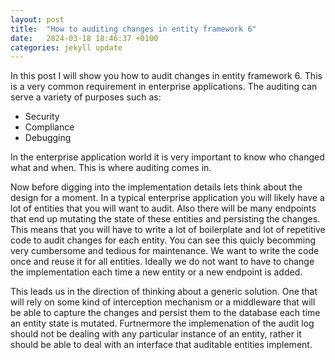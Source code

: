 ```yaml
---
layout: post
title:  "How to auditing changes in entity framework 6"
date:   2024-03-18 18:46:37 +0100
categories: jekyll update
---
```


In this post I will show you how to audit changes in entity framework 6. This is a very common requirement in enterprise applications.
The auditing can serve a variety of purposes such as:
- Security
- Compliance
- Debugging

In the enterprise application world it is very important to know who changed what and when. This is where auditing comes in.

Now before digging into the implementation details lets think about the design for a moment. In a typical enterprise application you will likely have a lot of entities that you will want to audit. Also there will be many endpoints that end up mutating the state of these entities and persisting the changes. This means that you will have to write a lot of boilerplate and lot of repetitive code to audit changes for each entity. You can see this quicly becomming very cumbersome and tedious for maintenance. We want to write the code once and reuse it for all entities. Ideally we do not want to have to change the implementation each time a new entity or a new endpoint is added.

This leads us in the direction of thinking about a generic solution. One that will rely on some kind of interception mechanism or a middleware that will be able to capture the changes and persist them to the database each time an entity state is mutated. Furtnermore the implemenation of the audit log should not be dealing with any particular instance of an entity, rather it should be able to deal with an interface that auditable entities implement.

<!-- `YEAR-MONTH-DAY-title.MARKUP`

Jekyll also offers powerful support for code snippets:

{% highlight ruby %}
def print_hi(name)
  puts "Hi, #{name}"
end
print_hi('Tom')
#=> prints 'Hi, Tom' to STDOUT.
{% endhighlight %}

Check out the [Jekyll docs][jekyll-docs] for more info on how to get the most out of Jekyll. File all bugs/feature requests at [Jekyll’s GitHub repo][jekyll-gh]. If you have questions, you can ask them on [Jekyll Talk][jekyll-talk].

[jekyll-docs]: https://jekyllrb.com/docs/home
[jekyll-gh]:   https://github.com/jekyll/jekyll
[jekyll-talk]: https://talk.jekyllrb.com/ -->
